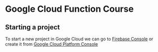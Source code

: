 # Google Cloud Function Course
## Starting a project
To start a new project in Google Cloud we can go to [Firebase Console](https://console.firebase.google.com) or create it from [Google Cloud Platform Console](https://console.google.cloud.com)